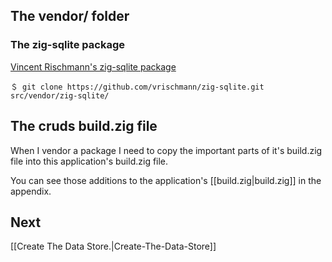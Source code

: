 
## The vendor/ folder

### The zig-sqlite package

[
Vincent Rischmann's zig-sqlite package](https://github.com/vrischmann/zig-sqlite.git)

```shell
＄ git clone https://github.com/vrischmann/zig-sqlite.git  src/vendor/zig-sqlite/
```

## The cruds build.zig file

When I vendor a package I need to copy the important parts of it's build.zig file into this application's build.zig file.

You can see those additions to the application's [[build.zig|build.zig]] in the appendix.

## Next

[[Create The Data Store.|Create-The-Data-Store]]
